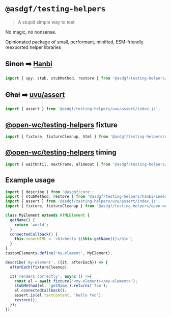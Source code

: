 # `@asdgf/testing-helpers`

> A stupid simple way to test

No magic, no nonsense.

Opinionated package of small, performant, minified, ESM-friendly reexported helper libraries

## ~~Sinon~~ ➡️ [Hanbi](https://www.npmjs.com/package/hanbi)

```js
import { spy, stub, stubMethod, restore } from '@asdgf/testing-helpers/hanbi/index.js';
```

## ~~Chai~~ ➡️ [uvu/assert](https://www.npmjs.com/package/uvu)
```js
import { assert } from '@asdgf/testing-helpers/uvu/assert/index.js';
```

## [@open-wc/testing-helpers](https://www.npmjs.com/package/@open-wc/testing-helpers) fixture
```js
import { fixture, fixtureCleanup, html } from '@asdgf/testing-helpers/open-wc/index.js';
```

## [@open-wc/testing-helpers](https://www.npmjs.com/package/@open-wc/testing-helpers) timing
```js
import { waitUntil, nextFrame, aTimeout } from '@asdgf/testing-helpers/open-wc/timing/index.js';
```

## Example usage

```js
import { describe } from '@asdgf/core';
import { stubMethod, restore } from '@asdgf/testing-helpers/hanbi/index.js';
import { assert } from '@asdgf/testing-helpers/uvu/assert/index.js';
import { fixture, fixtureCleanup } from '@asdgf/testing-helpers/open-wc/index.js';

class MyElement extends HTMLElement {
  getName() {
    return 'world';
  }
  connectedCallback() {
    this.innerHTML = `<h1>hello ${this.getName()}</h1>`;
  }
}
customElements.define('my-element', MyElement);

describe('my-element', ({it, afterEach}) => {
  afterEach(fixtureCleanup);

  it('renders correctly', async () =>{
    const el = await fixture('<my-element></my-element>');
    stubMethod(el, 'getName').returns('foo');
    el.connectedCallback();
    assert.is(el.textContent, 'hello foo');
    restore();
  });
});
```

